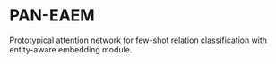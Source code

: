 # PAN-EAEM
Prototypical attention network for few-shot relation classification with entity-aware embedding module.

